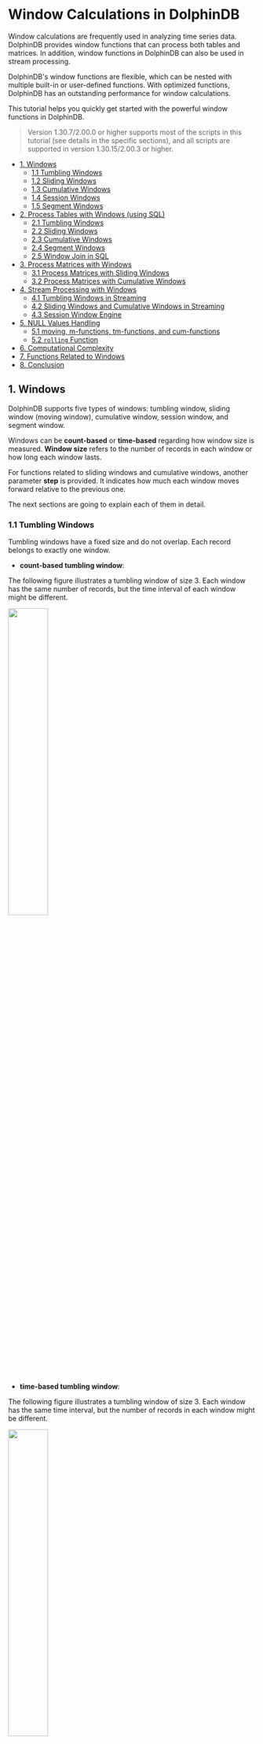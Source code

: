 # Window Calculations in DolphinDB

Window calculations are frequently used in analyzing time series data. DolphinDB provides window functions that can process both tables and matrices. In addition, window functions in DolphinDB can also be used in stream processing.

DolphinDB's window functions are flexible, which can be nested with multiple built-in or user-defined functions. With optimized functions, DolphinDB has an outstanding performance for window calculations. 

This tutorial helps you quickly get started with the powerful window functions in DolphinDB. 

> Version 1.30.7/2.00.0 or higher supports most of the scripts in this tutorial (see details in the specific sections), and all scripts are supported in version 1.30.15/2.00.3 or higher. 

- [1. Windows](#1-windows)
  - [1.1 Tumbling Windows](#11-tumbling-windows)
  - [1.2 Sliding Windows](#12-sliding-windows)
  - [1.3 Cumulative Windows](#13-cumulative-windows)
  - [1.4 Session Windows](#14-session-windows)
  - [1.5 Segment Windows](#15-segment-windows)
- [2. Process Tables with Windows (using SQL)](#2-process-tables-with-windows-using-sql)
  - [2.1 Tumbling Windows](#21-tumbling-windows)
  - [2.2 Sliding Windows](#22-sliding-windows)
  - [2.3 Cumulative Windows](#23-cumulative-windows)
  - [2.4 Segment Windows](#24-segment-windows)
  - [2.5 Window Join in SQL](#25-window-join-in-sql)
- [3. Process Matrices with Windows](#3-process-matrices-with-windows)
  - [3.1 Process Matrices with Sliding Windows](#31-process-matrices-with-sliding-windows)
  - [3.2 Process Matrices with Cumulative Windows](#32-process-matrices-with-cumulative-windows)
- [4. Stream Processing with Windows](#4-stream-processing-with-windows)
  - [4.1 Tumbling Windows in Streaming](#41-tumbling-windows-in-streaming)
  - [4.2 Sliding Windows and Cumulative Windows in Streaming](#42-sliding-windows-and-cumulative-windows-in-streaming)
  - [4.3 Session Window Engine](#43-session-window-engine)
- [5. NULL Values Handling](#5-null-values-handling)
  - [5.1 moving, m-functions, tm-functions, and cum-functions](#51-moving-m-functions-tm-functions-and-cum-functions)
  - [5.2 `rolling` Function](#52-rolling-function)
- [6. Computational Complexity](#6-computational-complexity)
- [7. Functions Related to Windows](#7-functions-related-to-windows)
- [8. Conclusion](#8-conclusion)


## 1. Windows

DolphinDB supports five types of windows: tumbling window, sliding window (moving window), cumulative window, session window, and segment window.

Windows can be **count-based** or **time-based** regarding how window size is measured. **Window size** refers to the number of records in each window or how long each window lasts.  

For functions related to sliding windows and cumulative windows, another parameter **step** is provided. It indicates how much each window moves forward relative to the previous one. 

The next sections are going to explain each of them in detail.

### 1.1 Tumbling Windows

Tumbling windows have a fixed size and do not overlap. Each record belongs to exactly one window.

- **count-based tumbling window**:

The following figure illustrates a tumbling window of size 3. Each window has the same number of records, but the time interval of each window might be different.

 <img src="./images/Window_Calculations_in_DolphinDB/1_1_1.png" width=40%>  




- **time-based tumbling window**:

The following figure illustrates a tumbling window of size 3. Each window has the same time interval, but the number of records in each window might be different.

<img src="./images/Window_Calculations_in_DolphinDB/1_1_2.png" width=40%>




### 1.2 Sliding Windows

Sliding windows have fixed length and move with specified steps. Different from tumbling windows, sliding windows can be overlapping if the step is smaller than the window size. Note that a tumbling window is simply a sliding window whose ‘step’ is equal to its ‘window size’. 

- **count-based sliding window**:

Supposing step=1, the following figure illustrates a sliding window of size 6.

<img src="./images/Window_Calculations_in_DolphinDB/1_2_1.png" width=42%>


- **time-based sliding window**:

step=1, the following figure illustrates a sliding window of size 3.

<img src="./images/Window_Calculations_in_DolphinDB/1_2_2.png" width=42%>


If step is specified as time interval, it must be divisile by window size. The following figure illustrates a sliding window of size 4, and step 2.

<img src="./images/Window_Calculations_in_DolphinDB/1_2_3.png" width=42%>


### 1.3 Cumulative Windows

The left boundary of cumulative windows is fixed and the right boundary keeps moving right. The window size keeps increasing. 

You can get cumulative windows with specified step:

- **step=1**

As shown in Figure 1-3-1, the window size accumulates as the right boundary keeps moving right by 1 row each time.

<img src="./images/Window_Calculations_in_DolphinDB/1_3_1.png" width=40%>




- **step=t time units**

As shown in Figure 1-3-2, the window size accumulates as right boundary keeps moving right by 2 time units.

<img src="./images/Window_Calculations_in_DolphinDB/1_3_2.png" width=42%>


### 1.4 Session Windows

Session windows are a special type of windows with variable length. Two session windows are separated by a period of specified length with no data. If there is no data for a specified length of time after an observation, it is marked as the end of a session window and the next observation is the start of the next session window.

As shown in Figure 1-4, two session windows are separated by a session gap that is greater than 3 time units with no data.

<img src="./images/Window_Calculations_in_DolphinDB/1_4.png" width=42%>




### 1.5 Segment Windows

Consecutive identical elements are grouped into one segment window. Segment windows have a variable length. 

<img src="./images/Window_Calculations_in_DolphinDB/1_5.png" width=57%>




## 2. Process Tables with Windows (using SQL)

This chapter gives specific examples on how to conduct window calculations in DolphinDB with SQL statements: tumbling windows, sliding windows, cumulative windows, segment windows, and window join.

### 2.1 Tumbling Windows

#### 2.1.1 Time-based tumbling windows

You can use functions such as `interval`, `bar`, and `dailyAlignedBar`, together with `group by` clause for aggregations over time-based tumbling windows.

The following example is based on the records updated every second from 10:00:00 to 10:05:59. With function `bar`, the sum of the trading volume is calculated every 2 minutes:

````
```
t=table(2021.11.01T10:00:00..2021.11.01T10:05:59 as time, 1..360 as volume)
select sum(volume) from t group by bar(time, 2m)

# output

bar_time            sum_volume
------------------- ----------
2021.11.01T10:00:00 7260      
2021.11.01T10:02:00 21660     
2021.11.01T10:04:00 36060  
```
````

The windows grouped by the [bar](https://www.dolphindb.com/help/FunctionsandCommands/FunctionReferences/b/bar.html#bar) function takes the timestamp that is divisible by parameter *interval* as the start time. It can not be used for scenarios where the start time is specified (and cannot be divided by interval).

Some tradings also occur beyond regular trading hours. Some futures markets have overnight trading sessions. For these cases, use function [dailyAlignedBar](https://www.dolphindb.com/help/FunctionsandCommands/FunctionReferences/d/dailyAlignedBar.html) and specify the starting time and ending time of the trading sessions.

In the following example, there are two trading sessions: from 1:30 pm to 3:00 pm and 9:00 pm to 2:30 am the next day. Function `dailyAlignedBar` is used to calculate 7-minute average prices for each session.

```
sessions = 13:30:00 21:00:00
ts = 2021.11.01T13:30:00..2021.11.01T15:00:00 join 2021.11.01T21:00:00..2021.11.02T02:30:00
ts = ts join (ts+60*60*24)
t = table(ts, rand(10.0, size(ts)) as price)

select avg(price) as price, count(*) as count from t group by dailyAlignedBar(ts, sessions, 7m) as k7

 # output
 
k7                  price             count
------------------- ----------------- -----
2021.11.01T13:30:00 4.815287529108381 420  
2021.11.01T13:37:00 5.265409774828835 420  
2021.11.01T13:44:00 4.984934388122167 420  
...
2021.11.01T14:47:00 5.031795592230213 420  
2021.11.01T14:54:00 5.201864532018313 361  
2021.11.01T21:00:00 4.945093814017518 420 


//Using the bar function may not get the expected results.
select avg(price) as price, count(*) as count from t group by bar(ts, 7m) as k7

 # output

k7                  price             count
------------------- ----------------- -----
2021.11.01T13:26:00 5.220721067537347 180       //the starting time is 13:26:00, not the expected 13:30:00
2021.11.01T13:33:00 4.836406542137931 420  
2021.11.01T13:40:00 5.100716347573325 420  
2021.11.01T13:47:00 5.041169475132067 420  
2021.11.01T13:54:00 4.853431270784876 420  
2021.11.01T14:01:00 4.826169502311608 420  
```

There are some inactive futures without any offers for a period of time. The results, however, need to be output every 2 seconds for analysis. In this case, function [interval](https://www.dolphindb.com/help/SQLStatements/interval.html?highlight=interval) can be used for interpolation.

In the following example, we specify the parameter *fill* as prev, i.e., the missing values are filled with the previous result. If there are identical values in one window, the last one is returned.

```
t=table(2021.01.01T01:00:00+(1..5 join 9..11) as time, take(`CLF1,8) as contract, 50..57 as price)

select last(contract) as contract, last(price) as price from t group by interval(time, 2s,"prev") 

 # output

interval_time       contract price
------------------- -------- -----
2021.01.01T01:00:00 CLF1     50   
2021.01.01T01:00:02 CLF1     52   
2021.01.01T01:00:04 CLF1     54   
2021.01.01T01:00:06 CLF1     54   
2021.01.01T01:00:08 CLF1     55   
2021.01.01T01:00:10 CLF1     57   

//Using the bar function may not get the expected results.

select last(contract) as contract, last(price) as price from t group by bar(time, 2s)

bar_time            contract price
------------------- -------- -----
2021.01.01T01:00:00 CLF1     50   
2021.01.01T01:00:02 CLF1     52   
2021.01.01T01:00:04 CLF1     54   
2021.01.01T01:00:08 CLF1     55   
2021.01.01T01:00:10 CLF1     57    
```

#### 2.1.2 Count-based tumbling windows

As market participation is skewed toward the beginning and end of the trading day, a majority of the trades are concentrated in the first and last hours of the trading day. Time-based window metrics may be based on vastly different amounts of trades. For certain considerations we may want to use count-based windows.

The following example calculates the sum of volume per 100 trades in the last minute of the stock market on a given day.

```
t=table(2021.01.05T02:59:00.000+(1..2000)*30 as time, take(`CL,2000) as sym, 10* rand(50, 2000) as vol)

select rolling(last,time,100,100) as last_time,rolling(last,t.sym,100,100) as sym, rolling(sum,vol,100,100) as vol_100_sum from t 

 # output (Results are different because of the rand function.)

last_time               sym vol_100_sum
----------------------- --- -----------
2021.01.05T02:59:02.949 CL  25270      
2021.01.05T02:59:05.824 CL  21730      
2021.01.05T02:59:08.858 CL  22650      
2021.01.05T02:59:12.296 CL  24610      
2021.01.05T02:59:14.819 CL  24930      
... 
2021.01.05T02:59:57.089 CL  24040      
2021.01.05T02:59:59.958 CL  26230 
```

### 2.2 Sliding Windows

Processing tables with sliding windows has the following four scenarios:

#### 2.2.1 step=1, window size=n

In this case, the [m-functions](https://www.dolphindb.com/help/FunctionsandCommands/Themes/mFunctions.html), [moving](https://www.dolphindb.com/help/Functionalprogramming/TemplateFunctions/moving.html) function, [rolling](https://www.dolphindb.com/help/Functionalprogramming/TemplateFunctions/rolling.html) function, and [window](https://www.dolphindb.com/help/Functionalprogramming/TemplateFunctions/window.html) function (supported in V1.30.16/2.00.4 or higher) can be used.

Compared with the `moving` function, the `window` function uses a more flexible window whose both right and left boundary can be specified. 

In the following example, the `msum` function is used to calculate the sum of volume with a sliding window of size 5.

```
t=table(2021.11.01T10:00:00 + 0 1 2 5 6 9 10 17 18 30 as time, 1..10 as vol)

select time, vol, msum(vol,5,1) from t

 # output

time                vol msum_vol
------------------- --- --------
2021.11.01T10:00:00 1   1       
2021.11.01T10:00:01 2   3       
2021.11.01T10:00:02 3   6       
2021.11.01T10:00:05 4   10      
2021.11.01T10:00:06 5   15    
...
```

As a unique feature in DolphinDB, [context by](https://www.dolphindb.com/help/Functionalprogramming/TemplateFunctions/contextby.html) is an extension to the standard SQL statements. The `context by` clause makes it convenient to perform calculations within groups.

```
t=table(2021.11.01T10:00:00 + 0 1 2 5 6 9 10 17 18 30 join 0 1 2 5 6 9 10 17 18 30 as time, 1..20 as vol, take(`A,10) join take(`B,10) as sym)

select time, sym, vol, msum(vol,5,1) from t context by sym

 # output

time                sym vol msum_vol
------------------- --- --- --------
2021.11.01T10:00:00 A   1   1       
2021.11.01T10:00:01 A   2   3       
2021.11.01T10:00:02 A   3   6       
...    
2021.11.01T10:00:30 A   10  40      
2021.11.01T10:00:00 B   11  11      
2021.11.01T10:00:01 B   12  23      
...    
2021.11.01T10:00:30 B   20  90 
```

The m-functions are optimized for their specialized use cases. You can call user-defined aggregate functions in the `moving` function, `window` function, and `rolling` function.

The following market data has four columns (code, date, close, and volume). It is grouped by code, and sorted by date within the group. The average close of the five largest volume is calculated with a sliding window of size 20. 

```
t = table(take(`IBM, 100) as code, 2020.01.01 + 1..100 as date, rand(100,100) + 20 as volume, rand(10,100) + 100.0 as close)

//The result can be obtained with a single line of code in version 1.30.15 or later.
//moving supports user-defined anonymous aggregate functions(https://www.dolphindb.com/help/Functionalprogramming/AnonymousFunction.html).
select code, date, moving(defg(vol, close){return close[isort(vol, false).subarray(0:min(5,close.size()))].avg()}, (volume, close), 20) from t context by code 

//Use user-defined named aggregate functions.
defg top_5_close(vol,close){
return close[isort(vol, false).subarray(0:min(5,close.size()))].avg()
}
select code, date, moving(top_5_close,(volume, close), 20) from t context by code 
```

When calculating Alpha 98 defined in [101 Formulaic Alphas](https://arxiv.org/ftp/arxiv/papers/1601/1601.00991.pdf), DolphinDB can use only a few lines of code to simplify the process with nested window functions. Compared with the C# script with hundreds of lines, DolphinDB is faster up to three orders of magnitude.

You can use the sample data [CNTRADE](data/Window_Calculations_in_DolphinDB/CNTRADE.zip).

```
// The schema of the input table trade is as follows. You can simulate the data yourself.

name       typeString typeInt 
---------- ---------- ------- 
ts_code    SYMBOL     17             
trade_date DATE       6              
open       DOUBLE     16             
vol        DOUBLE     16             
amount     DOUBLE     16    

// calculate alpha 98:

def normRank(x){
	return rank(x)\x.size()
}

def alpha98SQL(t){
	update t set adv5 = mavg(vol, 5), adv15 = mavg(vol, 15) context by ts_code
	update t set rank_open = normRank(open), rank_adv15 = normRank(adv15) context by trade_date
	update t set decay7 = mavg(mcorr(vwap, msum(adv5, 26), 5), 1..7), decay8 = mavg(mrank(9 - mimin(mcorr(rank_open, rank_adv15, 21), 9), true, 7), 1..8) context by ts_code
	return select ts_code, trade_date, normRank(decay7)-normRank(decay8) as a98 from t context by trade_date 
}

input = select trade_date,ts_code,amount*1000/(vol*100 + 1) as vwap,vol,open from trade
timer alpha98DDBSql = alpha98SQL(input)
```

#### 2.2.2 step=1, window size=t time units

You can use [tm-functions](https://www.dolphindb.com/help/FunctionsandCommands/Themes/tmFunctions.html) or `tmoving` function to conduct window calculations in this case.

The [twindow](https://www.dolphindb.com/help/Functionalprogramming/TemplateFunctions/twindow.html) function is available since version 1.30.16/2.00.4. Compared with the `tmoving` function, the `twindow` function uses a more flexible window whose both right and left boundary can be specified. 

The following example uses the `tmsum` function to calculate the sum of volume with a 5-second sliding window.

```
//Function ```tmsum``` is supported since version 1.30.14/2.00.2
t=table(2021.11.01T10:00:00 + 0 1 2 5 6 9 10 17 18 30 as time, 1..10 as vol)
select time, vol, tmsum(time,vol,5s) from t

 # output
time                vol tmsum_time
------------------- --- ----------
2021.11.01T10:00:00 1   1         
2021.11.01T10:00:01 2   3         
2021.11.01T10:00:02 3   6         
2021.11.01T10:00:05 4   9         
2021.11.01T10:00:06 5   12        
2021.11.01T10:00:09 6   15        
2021.11.01T10:00:10 7   18        
2021.11.01T10:00:17 8   8         
2021.11.01T10:00:18 9   17        
2021.11.01T10:00:30 10  10  
```

The above calculation is also widely used in the quantile-based historical stock analysis (refer to section [3.1.1](#311-step1-window-sizen) for details).

#### 2.2.3 step=n, window size=m

You can find function `rolling` helpful in this case. 

Unlike the `interval` function, `rolling` function does not fill missing values. Thus, the window with missing elements is not output.

The following example calculates the sum of the volume with sliding windows (step=3, and window size=6). The last window with only 4 records is not printed.

```
t=table(2021.11.01T10:00:00+0 3 5 6 7 8 15 18 20 29 as time, 1..10 as vol)
select rolling(last,time,6,3) as last_time, rolling(sum,vol,6,3) as sum_vol from t

 # output

last_time           sum_vol
------------------- -------
2021.11.01T10:00:08 21     
2021.11.01T10:00:20 39
```



#### 2.2.4 step=t time units, window size=n\*t time units

In such case, you can use the `interval` function (V1.30.14/2.00.2 or higher recommended) together with the `group by` clause. 

The following example calculates the sum of volume with sliding windows (step=5 seconds, and window size=10 seconds).

```
t=table(2021.11.01T10:00:00+0 3 5 6 7 8 15 18 20 29 as time, 1..10 as vol)
select sum(vol) from t group by interval(time, 10s, "null", 5s)

 # output

interval_time       sum_vol
------------------- -------
2021.11.01T10:00:00 21     
2021.11.01T10:00:05 18     
2021.11.01T10:00:10 15       
2021.11.01T10:00:15 24     
2021.11.01T10:00:20 19     
2021.11.01T10:00:25 10    
```

The example using the `interval` function for the tumbling window can be regarded as a special case of sliding window where step=window size. The instance here, however, shows a sliding window with a window size of n times the step.

### 2.3 Cumulative Windows

For cumulative windows, calculations are either based on the count-based window or time-based window.

#### 2.3.1 step=1

The[ cum-functions](https://www.dolphindb.com/help/FunctionsandCommands/Themes/cumFunctions.html) can be used for such case.

The following example uses the `cumsum` function to get cumulative sum of volume.

```
t=table(2021.11.01T10:00:00..2021.11.01T10:00:04 join 2021.11.01T10:00:06..2021.11.01T10:00:10 as time,1..10 as vol)
select *, cumsum(vol) from t 

# output

time                vol cum_vol
------------------- --- -------
2021.11.01T10:00:00 1   1      
2021.11.01T10:00:01 2   3      
2021.11.01T10:00:02 3   6      
2021.11.01T10:00:03 4   10     
2021.11.01T10:00:04 5   15     
2021.11.01T10:00:06 6   21     
2021.11.01T10:00:07 7   28     
2021.11.01T10:00:08 8   36     
2021.11.01T10:00:09 9   45     
2021.11.01T10:00:10 10  55     
```

`context by` can be used with cum-functions for cumulative calculations within groups.

The following example calculates the cumulative trading volume of each stock. 

```
t=table(2021.11.01T10:00:00 + 0 1 2 5 6 9 10 17 18 30 join 0 1 2 5 6 9 10 17 18 30 as time, 1..20 as vol, take(`A,10) join take(`B,10) as sym)
select*, cumsum(vol) as cumsum_vol from t context by sym

# output

time                vol sym cumsum_vol
------------------- --- --- ----------
2021.11.01T10:00:00 1   A   1         
2021.11.01T10:00:01 2   A   3         
...      
2021.11.01T10:00:18 9   A   45        
2021.11.01T10:00:30 10  A   55        
2021.11.01T10:00:00 11  B   11        
2021.11.01T10:00:01 12  B   23        
...      
2021.11.01T10:00:18 19  B   135       
2021.11.01T10:00:30 20  B   155       
```

#### 2.3.2 step=t time units

Function `bar`, together with `cgroup by`, can be used to calculate time-based cumulative windows.

```
t=table(2021.11.01T10:00:00..2021.11.01T10:00:04 join 2021.11.01T10:00:06..2021.11.01T10:00:10 as time,1..10 as vol)
select sum(vol) from t cgroup by bar(time, 5s) as time order by time

# output

time                sum_vol
------------------- -------
2021.11.01T10:00:00 15     
2021.11.01T10:00:05 45     
2021.11.01T10:00:10 55  
```

### 2.4 Segment Windows

The window sizes of the above windows are all fixed. Function `segment` supported in DolphinDB creates windows with consecutive identical elements, which is often used for processing tick data.

Windows in the following example are segmented by order_type. The cumulative turnover for consecutive identical order_type is calculated.

```
vol = 0.1 0.2 0.1 0.2 0.1 0.2 0.1 0.2 0.1 0.2 0.1 0.2
order_type = 0 0 1 1 1 2 2 1 1 3 3 2;
t = table(vol,order_type);
select *, cumsum(vol) as cumsum_vol from t context by segment(order_type);

# output

vol order_type cumsum_vol
--- ---------- ----------
0.1 0          0.1       
0.2 0          0.3       
0.1 1          0.1       
0.2 1          0.3       
0.1 1          0.4       
0.2 2          0.2       
0.1 2          0.3       
0.2 1          0.2       
0.1 1          0.3       
0.2 3          0.2       
0.1 3          0.3       
0.2 2          0.2  
```

### 2.5 Window Join in SQL

DolphinDB supports window join (the combination of table join and window calculations). It can be implemented with the `wj` and `pwj` functions.

The calculation is conducted on the right table with time-based windows that are determined by the timestamp of each record in the left table. Each record in the left table is joined with the corresponding result in the right table.

It can be seen as a flexible sliding window, because both the left and right boundary can be specified (negative numbers are supported).

Refer to [window join](https://www.dolphindb.com/help/SQLStatements/TableJoiners/windowjoin.html) for details.

```
//data
t1 = table(1 1 2 as sym, 09:56:06 09:56:07 09:56:06 as time, 10.6 10.7 20.6 as price)
t2 = table(take(1,10) join take(2,10) as sym, take(09:56:00+1..10,20) as time, (10+(1..10)\10-0.05) join (20+(1..10)\10-0.05) as bid, (10+(1..10)\10+0.05) join (20+(1..10)\10+0.05) as offer, take(100 300 800 200 600, 20) as volume);

//window join
wj(t1, t2, -5s:0s, <avg(bid)>, `sym`time);

# output

sym time     price  avg_bid           
--- -------- ----- -------
1   09:56:06 10.6 10.3
1   09:56:07 10.7 10.4
2   09:56:06 20.6 20.3        
```

Window join can be conducted on two different tables as well as one table.

The following example calculates the average bid with the window from (time-6s) to (time+1s) for each record in t2.

```
t2 = table(take(1,10) join take(2,10) as sym, take(09:56:00+1..10,20) as time, (10+(1..10)\10-0.05) join (20+(1..10)\10-0.05) as bid, (10+(1..10)\10+0.05) join (20+(1..10)\10+0.05) as offer, take(100 300 800 200 600, 20) as volume);

wj(t2, t2, -6s:1s, <avg(bid)>, `sym`time);

# output

sym time     bid   offer volume avg_bid           
--- -------- ---- ------ ------ --------
1   09:56:01 10.05 10.15 100    10.1
...  
1   09:56:08 10.75 10.85 800    10.5              
1   09:56:09 10.85 10.95 200    10.6
1   09:56:10 10.95 11.05 600    10.65             
2   09:56:01 20.05 20.15 100    20.1
2   09:56:02 20.15 20.25 300    20.15
...
2   09:56:08 20.75 20.85 800    20.5              
2   09:56:09 20.85 20.9  200    20.6
2   09:56:10 20.95 21.05 600    20.65
```

Starting from version 1.30.16/2.00.4, the `window` and `twindow` functions can also be used to conduct window calculations within a single table.

```
t2 = table(take(1,10) join take(2,10) as sym, take(09:56:00+1..10,20) as time, (10+(1..10)\10-0.05) join (20+(1..10)\10-0.05) as bid, (10+(1..10)\10+0.05) join (20+(1..10)\10+0.05) as offer, take(100 300 800 200 600, 20) as volume);

//twindow
select *, twindow(avg,t2.bid,t2.time,-6s:1s) from t2 context by sym

//window
select *, window(avg, t2.time.indexedSeries(t2.bid), -6s:1s) from t2 context by sym

# output

sym time     bid   offer volume avg_bid           
--- -------- ---- ------ ------ --------
1   09:56:01 10.05 10.15 100    10.1
...  
1   09:56:08 10.75 10.85 800    10.5              
1   09:56:09 10.85 10.95 200    10.6
1   09:56:10 10.95 11.05 600    10.65             
2   09:56:01 20.05 20.15 100    20.1
2   09:56:02 20.15 20.25 300    20.15
...
2   09:56:08 20.75 20.85 800    20.5              
2   09:56:09 20.85 20.9  200    20.6
2   09:56:10 20
```



## 3. Process Matrices with Windows

As calculations for tables have been discussed above, this chapter will focus on how to process matrices with windows.

### 3.1 Process Matrices with Sliding Windows

 You can use m-functions and `window` function to perform calculations within each column of the matrix, and return a matrix with the same shape as the input matrix.

If the window slides by time, use the `setIndexedMatrix!` function to set the row and column labels of the matrix as indices. It should be noted that labels must be monotonically increasing. 

Create a matrix and set it as an indexed matrix:

```
m=matrix(1..4 join 6, 11..13 join 8..9)
m.rename!(2020.01.01..2020.01.04 join 2020.01.06,`A`B)
m.setIndexedMatrix!();
```

#### 3.1.1 step=1, window size=n

Parameter *window* of m-functions can be a positive integer (count-based) or a DURATION type (time-based).

The following example use function `msum` to calculate the sum with sliding windows of size 3.

```
msum(m,3,1)

# output

           A  B 
           -- --
2020.01.01|1  11
2020.01.02|3  23
2020.01.03|6  36
2020.01.04|9  33
2020.01.06|13 30
```

Calculations on matrices can also be implemented with nested window functions. With a few lines of codes, you can use a matrix to calculate Alpha 98 mentioned in section 2.1.2.1.

You can use the sample data [CNTRADE](data/Window_Calculations_in_DolphinDB/CNTRADE.zip).

```
// The schema of the input table trade is as follows. You can simulate the data yourself.

name       typeString typeInt 
---------- ---------- ------- 
ts_code    SYMBOL     17             
trade_date DATE       6              
open       DOUBLE     16             
vol        DOUBLE     16             
amount     DOUBLE     16    

// calculate alpha 98:

def prepareDataForDDBPanel(){
	t = select trade_date,ts_code,amount*1000/(vol*100 + 1) as vwap,vol,open from trade 
	return dict(`vwap`open`vol, panel(t.trade_date, t.ts_code, [t.vwap, t.open, t.vol]))
}

def myrank(x) {
	return rowRank(x)\x.columns()
}

def alpha98Panel(vwap, open, vol){
	return myrank(mavg(mcorr(vwap, msum(mavg(vol, 5), 26), 5), 1..7)) - myrank(mavg(mrank(9 - mimin(mcorr(myrank(open), myrank(mavg(vol, 15)), 21), 9), true, 7), 1..8))
}

input = prepareDataForDDBPanel()
alpha98DDBPanel = alpha98Panel(input.vwap, input.open, input.vol)
```

#### 3.1.2 step=1, window size=t time units

Take function `msum` for example, calculate the sum with sliding windows of 3 days.

```
msum(m,3d)

# output

           A  B 
           -- --
2020.01.01|1  11
2020.01.02|3  23
2020.01.03|6  36
2020.01.04|9  33
2020.01.06|10 17
```

It’s common to calculate matrices with windows in practice. When analyzing quantile-based historical stock, you can get the result with a single line of code after converting the data to an indexed matrix.

In the following example, 10-year records in matrix m are ranked in quantiles: 

```
//It is recommended to use mrank function with version 1.30.4, 2.00.2 or later.
mrank(m, true, 10y, percent=true)

# output
           A B   
           - ----
2020.01.01|1 1   
2020.01.02|1 1   
2020.01.03|1 1   
2020.01.04|1 0.25
2020.01.06|1 0.4 
```

### 3.2 Process Matrices with Cumulative Windows

The cum-functions can also be used for processing matrices.

Take function `cumsum` for example, the cumulative sum of each column is calculated.

```
cumsum(m)

 # output 

            A  B 
           -- --
2020.01.01|1  11
2020.01.02|3  23
2020.01.03|6  36
2020.01.04|10 44
2020.01.06|16 53
```



## 4. Stream Processing with Windows

There are various built-in streaming engines for stream processing in DolphinDB. These engines can be used in different scenarios, which support calculations with aggregate functions, sliding or cumulative windows, and session windows.

### 4.1 Tumbling Windows in Streaming

Tumbling windows are widely used to process streaming data, such as 5-minute OHLC bars, and 1-minute cumulative volume, etc. The following time-series engines can be used:

- time-series engine ([createTimeSeriesEngine](https://www.dolphindb.com/help/FunctionsandCommands/FunctionReferences/c/createTimeSeriesEngine.html#createtimeseriesengine))
- daily time-series engine ([createDailyTimeSeriesEngine](https://www.dolphindb.com/help/FunctionsandCommands/FunctionReferences/c/createDailyTimeSeriesEngine.html#createdailytimeseriesengine))
- session window engine ([createSessionWindowEngine](https://www.dolphindb.com/help/FunctionsandCommands/FunctionReferences/c/createSessionWindowEngine.html#createsessionwindowengine))

Function `createDailyTimeSeriesEngine` is similar to `dailyAlignedBar`, which calculates with specified sessions instead of the time-based windows for incoming data.

Take function `createTimeSeriesEngine` for example, the time-series engine “timeSeries1” subscribes to the stream table “trades”. Calculate the sum of volume within one minute for each stock of table trades in real time.

```
share streamTable(1000:0, `time`sym`volume, [TIMESTAMP, SYMBOL, INT]) as trades
output1 = table(10000:0, `time`sym`sumVolume, [TIMESTAMP, SYMBOL, INT])
timeSeries1 = createTimeSeriesEngine(name="timeSeries1", windowSize=60000, step=60000, metrics=<[sum(volume)]>, dummyTable=trades, outputTable=output1, timeColumn=`time, useSystemTime=false, keyColumn=`sym, garbageSize=50, useWindowStartTime=false)
subscribeTable(tableName="trades", actionName="timeSeries1", offset=0, handler=append!{timeSeries1}, msgAsTable=true);

insert into trades values(2018.10.08T01:01:01.785,`A,10)
insert into trades values(2018.10.08T01:01:02.125,`B,26)
insert into trades values(2018.10.08T01:01:10.263,`B,14)
insert into trades values(2018.10.08T01:01:12.457,`A,28)
insert into trades values(2018.10.08T01:02:10.789,`A,15)
insert into trades values(2018.10.08T01:02:12.005,`B,9)
insert into trades values(2018.10.08T01:02:30.021,`A,10)
insert into trades values(2018.10.08T01:04:02.236,`A,29)
insert into trades values(2018.10.08T01:04:04.412,`B,32)
insert into trades values(2018.10.08T01:04:05.152,`B,23)

sleep(10)

select * from output1;

 # output

time                    sym sumVolume
----------------------- --- ---------
2018.10.08T01:02:00.000 A   38       
2018.10.08T01:02:00.000 B   40       
2018.10.08T01:03:00.000 A   25       
2018.10.08T01:03:00.000 B   9       


//to drop the time series engine
dropStreamEngine(`timeSeries1)
unsubscribeTable(tableName="trades", actionName="timeSeries1")
undef("trades",SHARED)
```

### 4.2 Sliding Windows and Cumulative Windows in Streaming

Another commonly used engine is the reactive state engine (created by [createReactiveStateEngine](https://www.dolphindb.com/help/FunctionsandCommands/FunctionReferences/c/createReactiveStateEngine.html)), which supports optimized state functions, including cum-functions, m-functions, and tm-functions.

It is a powerful function that can process stream data using SQL-like mechanisms, achieving unified stream and batch processing.

The following example shows how cum-functions, m-functions, and tm-functions work in the reactive state engine.

```
//Function tmsum is supported in version 1.30.4, 2.00.2 or later.
share streamTable(1000:0, `time`sym`volume, [TIMESTAMP, SYMBOL, INT]) as trades
output2 = table(10000:0, `sym`time`Volume`msumVolume`cumsumVolume`tmsumVolume, [ SYMBOL,TIMESTAMP,INT, INT,INT,INT])
reactiveState1= createReactiveStateEngine(name="reactiveState1", metrics=[<time>,<Volume>,<msum(volume,2,1)>,<cumsum(volume)>,<tmsum(time,volume,2m)>], dummyTable=trades, outputTable=output2, keyColumn="sym")
subscribeTable(tableName="trades", actionName="reactiveState1", offset=0, handler=append!{reactiveState1}, msgAsTable=true);

insert into trades values(2018.10.08T01:01:01.785,`A,10)
insert into trades values(2018.10.08T01:01:02.125,`B,26)
insert into trades values(2018.10.08T01:01:10.263,`B,14)
insert into trades values(2018.10.08T01:01:12.457,`A,28)
insert into trades values(2018.10.08T01:02:10.789,`A,15)
insert into trades values(2018.10.08T01:02:12.005,`B,9)
insert into trades values(2018.10.08T01:02:30.021,`A,10)
insert into trades values(2018.10.08T01:04:02.236,`A,29)
insert into trades values(2018.10.08T01:04:04.412,`B,32)
insert into trades values(2018.10.08T01:04:05.152,`B,23)

sleep(10)

select * from output2

 # output

sym time                    Volume msumVolume cumsumVolume tmsumVolume
--- ----------------------- ------ ---------- ------------ -----------
A   2018.10.08T01:01:01.785 10     10         10           10         
B   2018.10.08T01:01:02.125 26     26         26           26         
A   2018.10.08T01:01:12.457 28     38         38           38         
B   2018.10.08T01:01:10.263 14     40         40           40         
A   2018.10.08T01:02:10.789 15     43         53           53         
B   2018.10.08T01:02:12.005 9      23         49           49         
A   2018.10.08T01:02:30.021 10     25         63           63         
A   2018.10.08T01:04:02.236 29     39         92           54         
B   2018.10.08T01:04:04.412 32     41         81           41         
B   2018.10.08T01:04:05.152 23     55         104          64           

//to drop the reactive state engine

dropAggregator(`reactiveState1)
unsubscribeTable(tableName="trades", actionName="reactiveState1")
undef("trades",SHARED)
```

### 4.3 Session Window Engine

`createSessionWindowEngine` can group elements by sessions of activity, i.e., the window ends if there is no incoming data in a specified interval. Therefore, the windows of session window engine are generated at unfixed frequencies with a variable size.

For example:

```
share streamTable(1000:0, `time`volume, [TIMESTAMP, INT]) as trades
output1 = keyedTable(`time,10000:0, `time`sumVolume, [TIMESTAMP, INT])
engine_sw = createSessionWindowEngine(name = "engine_sw", sessionGap = 5, metrics = <sum(volume)>, dummyTable = trades, outputTable = output1, timeColumn = `time)
subscribeTable(tableName="trades", actionName="append_engine_sw", offset=0, handler=append!{engine_sw}, msgAsTable=true)

n = 5
timev = 2018.10.12T10:01:00.000 + (1..n)
volumev = (1..n)%1000
insert into trades values(timev, volumev)

n = 5
timev = 2018.10.12T10:01:00.010 + (1..n)
volumev = (1..n)%1000
insert into trades values(timev, volumev)

n = 3
timev = 2018.10.12T10:01:00.020 + (1..n)
volumev = (1..n)%1000
timev.append!(2018.10.12T10:01:00.027 + (1..n))
volumev.append!((1..n)%1000)
insert into trades values(timev, volumev)

select * from trades;

//the incoming data is as follows:

 time                    volume
----------------------- ------
2018.10.12T10:01:00.001 1     
2018.10.12T10:01:00.002 2     
2018.10.12T10:01:00.003 3     
2018.10.12T10:01:00.004 4     
2018.10.12T10:01:00.005 5     
2018.10.12T10:01:00.011 1     
2018.10.12T10:01:00.012 2     
2018.10.12T10:01:00.013 3     
2018.10.12T10:01:00.014 4     
2018.10.12T10:01:00.015 5     
2018.10.12T10:01:00.021 1     
2018.10.12T10:01:00.022 2     
2018.10.12T10:01:00.023 3     
2018.10.12T10:01:00.028 1     
2018.10.12T10:01:00.029 2     
2018.10.12T10:01:00.030 3    


//the result after calculating with session windows of size 5(ms)
select * from output1

time                    sumVolume
----------------------- ---------
2018.10.12T10:01:00.001 15       
2018.10.12T10:01:00.011 15       
2018.10.12T10:01:00.021 6    

// to drop SessionWindowEngine

unsubscribeTable(tableName="trades", actionName="append_engine_sw")
dropAggregator(`engine_sw)
undef("trades",SHARED)
```



## 5. NULL Values Handling 

In DolphinDB, there are differences in dealing with NULL values for window functions.

### 5.1 moving, m-functions, tm-functions, and cum-functions

Similar to aggregate functions, the m-functions, cum-functions, and tm-functions (excluding `mrank`, `cumrank`, and `tmrank`) ignore NULL values in calculations.

For `mrank`, `cumrank`, and `tmrank`, you can specify whether NULL values are included in the ranking.

The `moving` function and m-functions (excluding `mrank`) provide the *minPeriods* parameter for specifying the minimum number of observations in a window.

Specifically,

- If *minPeriods* is not specified, return NULL for the first (*window*-1) windows.
- If *minPeriods* is specified, return NULL for the first (*minPeriods*-1) windows.
- If all values in a window are NULL, return NULL for this window.

The default value of *minPeriods* is the value of *window*.

For example:

```
m=matrix(1..5, 6 7 8 NULL 10)

//If minPeriod is not specified, minPeriod=window. Thus, the first two rows of the result are NULL.

msum(m,3)

 #0 #1
-- --
     
     
6  21
9  15
12 18

//If minPeriods=1, the first two rows of the result are not NULL.

 msum(m,3,1)

 #0 #1
-- --
1  6 
3  13
6  21
9  15
12 18
```

### 5.2 `rolling` Function

Different from the `moving` function, the `rolling` function does not return NULL values of the first (*window* -1) elements.

For example, t is a table containing NULL values. Calculate sums with windows of size 3.

```
vol=1 2 3 4 NULL NULL NULL 6 7 8
t= table(vol)

//Use rolling function to calculate the sum with a window of size 3.
rolling(sum,t.vol,3)

 # output
[6,9,7,4,,6,13,21]

//Use moving function to calculate the sum with a window of size 3.
moving(sum,t.vol,3)

 # output
[,,6,9,7,4,,6,13,21]

//Use rolling function to calculate the sum with a window of size 3 and step 2.
rolling(sum,t.vol,3,2)

 # output
[6,7,,13]     //The last window without enough elements is not returned.
```



## 6. Computational Complexity

If there are n elements, and the window size is m, then the time complexity of the commonly used m-functions and tm-functions is O(n), i.e., each calculation simply removes the element at position 0, and add a new observation.

Different from other functions, the runtime of `mrank` function is slower. Its time complexity is O(mn), which is positively related to its window size. 

The complexity of these higher-order functions such as `moving`, `tmoving`, `rolling`, `window`, `twindow` is related to the *func* parameter. Therefore, the *func* function is applied to the entire window each time the window slides, which is different from the incremental calculation of the m-functions and tm-functions.

Therefore, compared with these higher-order functions, m-functions and tm-functions have better performance for the same calculation.

For example:

```
n=1000000
x=norm(0,1, n);

//moving
timer moving(avg, x, 10);
Time elapsed:  243.331 ms

//rolling
timer moving(avg, x, 10);
Time elapsed: 599.389ms

//mavg
timer mavg(x, 10);
Time elapsed: 3.501ms
```



## 7. Functions Related to Windows

| Aggregate Function | m-functions                    | whether it is supported by reactive state engine | tm-functions                    | whether it is supported by reactive state engine | cum-functions     | whether it is supported by reactive state engine |
| ------------------ | ------------------------------ | :----------------------------------------------: | ------------------------------- | :----------------------------------------------: | ----------------- | :----------------------------------------------: |
|                    | moving (higher-order function) |                        √                         | tmoving (higher-order function) |                        √                         |                   |                                                  |
|                    | window (higher-order function) |         supported by window join engine          | twindow (higher-order function) |         supported by window join engine          |                   |                                                  |
| avg                | mavg                           |                        √                         | tmavg                           |                        √                         | cumavg            |                        √                         |
| sum                | msum                           |                        √                         | tmsum                           |                        √                         | cumsum            |                        √                         |
| beta               | mbeta                          |                        √                         | tmbeta                          |                        √                         | cumbeta           |                        √                         |
| corr               | mcorr                          |                        √                         | tmcorr                          |                        √                         | cumcorr           |                        √                         |
| count              | mcount                         |                        √                         | tmcount                         |                        √                         | cumcount          |                        √                         |
| covar              | mcovar                         |                        √                         | tmcovar                         |                        √                         | cumcovar          |                        √                         |
| imax               | mimax                          |                        √                         |                                 |                                                  |                   |                                                  |
| imin               | mimin                          |                        √                         |                                 |                                                  |                   |                                                  |
| max                | mmax                           |                        √                         | tmmax                           |                        √                         | cummax            |                        √                         |
| min                | mmin                           |                        √                         | tmmin                           |                        √                         | cummin            |                        √                         |
| first              | mfirst                         |                        √                         | tmfirst                         |                        √                         |                   |                                                  |
| last               | mlast                          |                        √                         | tmlast                          |                        √                         |                   |                                                  |
| med                | mmed                           |                        √                         | tmmed                           |                        √                         | cummed            |                                                  |
| prod               | mprod                          |                        √                         | tmprod                          |                        √                         | cumprod           |                        √                         |
| var                | mvar                           |                        √                         | tmvar                           |                        √                         | cumvar            |                        √                         |
| varp               | mvarp                          |                        √                         | tmvarp                          |                        √                         | cumvarp           |                        √                         |
| std                | mstd                           |                        √                         | tmstd                           |                        √                         | cumstd            |                        √                         |
| stdp               | mstdp                          |                        √                         | tmstdp                          |                        √                         | cumstdp           |                        √                         |
| skew               | mskew                          |                        √                         | tmskew                          |                        √                         |                   |                                                  |
| kurtosis           | mkurtosis                      |                        √                         | tmkurtosis                      |                        √                         |                   |                                                  |
| percentile         | mpercentile                    |                        √                         | tmpercentile                    |                        √                         | cumpercentile     |                                                  |
| rank               | mrank                          |                        √                         | tmrank                          |                        √                         | cumrank           |                                                  |
| wsum               | mwsum                          |                        √                         | tmwsum                          |                        √                         | cumwsum           |                        √                         |
| wavg               | mwavg                          |                        √                         | tmwavg                          |                        √                         | cumwavg           |                        √                         |
| ifirstNot          | mifirstNot                     |                                                  |                                 |                                                  |                   |                                                  |
| ilastNot           | milastNot                      |                                                  |                                 |                                                  |                   |                                                  |
| firstNot           |                                |                                                  |                                 |                                                  | cumfirstNot       |                        √                         |
| lastNot            |                                |                                                  |                                 |                                                  | cumlastNot        |                        √                         |
| mad                | mmad                           |                        √                         |                                 |                                                  |                   |                                                  |
|                    | move                           |                        √                         | tmove                           |                        √                         |                   |                                                  |
|                    | mslr                           |                        √                         |                                 |                                                  |                   |                                                  |
|                    | ema                            |                        √                         |                                 |                                                  |                   |                                                  |
|                    | kama                           |                        √                         |                                 |                                                  |                   |                                                  |
|                    | sma                            |                        √                         |                                 |                                                  |                   |                                                  |
|                    | wma                            |                        √                         |                                 |                                                  |                   |                                                  |
|                    | dema                           |                        √                         |                                 |                                                  |                   |                                                  |
|                    | tema                           |                        √                         |                                 |                                                  |                   |                                                  |
|                    | trima                          |                        √                         |                                 |                                                  |                   |                                                  |
|                    | t3                             |                        √                         |                                 |                                                  |                   |                                                  |
|                    | ma                             |                        √                         |                                 |                                                  |                   |                                                  |
|                    | wilder                         |                        √                         |                                 |                                                  |                   |                                                  |
|                    | gema                           |                        √                         |                                 |                                                  |                   |                                                  |
|                    | linearTimeTrend                |                        √                         |                                 |                                                  |                   |                                                  |
| mse                | mmse                           |                                                  |                                 |                                                  |                   |                                                  |
|                    |                                |                                                  |                                 |                                                  | cumPositiveStreak |                                                  |



Other functions related to windows:

> deltas, ratios, interval, bar, dailyAlignedBar, coevent, createReactiveStateEngine, createDailyTimeSeriesEngine, createReactiveStateEngine, createSessionWindowEngine



## 8. Conclusion

The window functions can easily implement various complex logics, making data analysis more concise and efficient.
